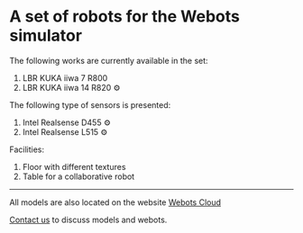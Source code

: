 # A set of robots for the Webots simulator

The following works are currently available in the set:

1. LBR KUKA iiwa 7 R800
2. LBR KUKA iiwa 14 R820 :gear:

The following type of sensors is presented:

1. Intel Realsense D455 :gear:
2. Intel Realsense L515 :gear:

Facilities:

1. Floor with different textures
2. Table for a collaborative robot

---
All models are also located on the website [Webots Cloud](https://webots.cloud/proto)

[Contact us](mailto:grabardm@ml-dev.ru) to discuss models and webots.